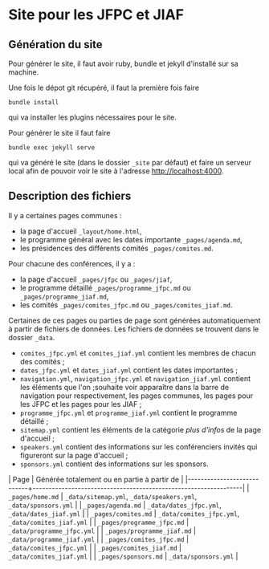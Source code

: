 # Site pour les JFPC et JIAF

## Génération du site
Pour générer le site, il faut avoir ruby, bundle et jekyll d'installé sur sa machine.

Une fois le dépot git récupéré, il faut la première fois faire
```
bundle install
```
qui va installer les plugins nécessaires pour le site.

Pour générer le site il faut faire
```
bundle exec jekyll serve
```
qui va généré le site (dans le dossier `_site` par défaut) et faire un serveur local afin de pouvoir voir le site à l'adresse [http://localhost:4000](http://localhost:4000).

## Description des fichiers

Il y a certaines pages communes :
  - la page d'accueil `_layout/home.html`,
  - le programme général avec les dates importante `_pages/agenda.md`,
  - les présidences des différents comités `_pages/comites.md`.

Pour chacune des conférences, il y a :
  - la page d'accueil `_pages/jfpc` ou `_pages/jiaf`,
  - le programme détaillé `_pages/programme_jfpc.md` ou `_pages/programme_jiaf.md`,
  - les comités `_pages/comites_jfpc.md` ou `_pages/comites_jiaf.md`.

Certaines de ces pages ou parties de page sont générées automatiquement à partir de fichiers de données.
Les fichiers de données se trouvent dans le dossier `_data`.
  - `comites_jfpc.yml` et `comites_jiaf.yml` contient les membres de chacun des comités ;
  - `dates_jfpc.yml` et `dates_jiaf.yml` contient les dates importantes ;
  - `navigation.yml`, `navigation_jfpc.yml` et `navigation_jiaf.yml` contient les éléments que l'on ;souhaite voir apparaître dans la barre de navigation pour respectivement, les pages communes, les pages pour les JFPC et les pages pour les JIAF ;
  - `programme_jfpc.yml` et `programme_jiaf.yml` contient le programme détaillé ;
  - `sitemap.yml` contient les éléments de la catégorie _plus d'infos_ de la page d'accueil ;
  - `speakers.yml` contient des informations sur les conférenciers invités qui figureront sur la page d'accueil ;
  - `sponsors.yml` contient des informations sur les sponsors.


| Page                       | Générée totalement ou en partie à partir de                     |
|----------------------------+-----------------------------------------------------------------|
| `_pages/home.md`           | `_data/sitemap.yml`, `_data/speakers.yml`, `_data/sponsors.yml` |
| `_pages/agenda.md`         | `_data/dates_jfpc.yml`, `_data/dates_jiaf.yml`                  |
| `_pages/comites.md`        | `_data/comites_jfpc.yml`, `_data/comites_jiaf.yml`              |
| `_pages/programme_jfpc.md` | `_data/programme_jfpc.yml`                                      |
| `_pages/programme_jiaf.md` | `_data/programme_jiaf.yml`                                      |
| `_pages/comites_jfpc.md`   | `_data/comites_jfpc.yml`                                        |
| `_pages/comites_jiaf.md`   | `_data/comites_jiaf.yml`                                        |
| `_pages/sponsors.md`       | `_data/sponsors.yml`                                            |